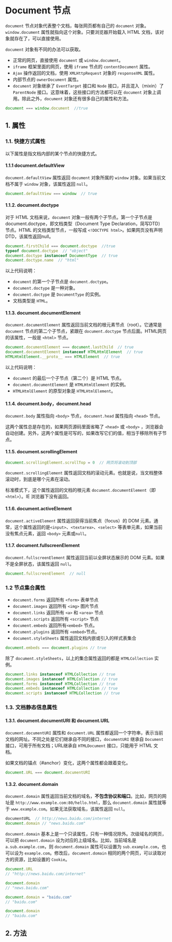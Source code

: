 # Document 节点

`document` 节点对象代表整个文档，每张网页都有自己的 `document` 对象。`window.document` 属性就指向这个对象。只要浏览器开始载入 HTML 文档，该对象就存在了，可以直接使用。

`document` 对象有不同的办法可以获取。

- 正常的网页，直接使用 `document` 或 `window.document`。
- `iframe` 框架里面的网页，使用 `iframe` 节点的 `contentDocument` 属性。
- `Ajax` 操作返回的文档，使用 `XMLHttpRequest` 对象的 `responseXML` 属性。
- 内部节点的 `ownerDocument` 属性。
- `document` 对象继承了 `EventTarget` 接口和 `Node` 接口，并且混入（mixin）了 `ParentNode` 接口。这意味着，这些接口的方法都可以在 `document` 对象上调用。除此之外，`document` 对象还有很多自己的属性和方法。

```javascript
document === window.document  //true
```

## 1. 属性

### 1.1. 快捷方式属性

以下属性是指文档内部的某个节点的快捷方式。

#### 1.1.1 document.defaultView

`document.defaultView` 属性返回 `document` 对象所属的 `window` 对象。如果当前文档不属于 `window` 对象，该属性返回 `null`。

```javascript
document.defaultView === window  // true
```

#### 1.1.2. document.doctype

对于 HTML 文档来说，`document` 对象一般有两个子节点。第一个子节点是 document.doctype，即文档类型（Document Type Declaration，简写DTD）节点。HTML 的文档类型节点，一般写成 `<!DOCTYPE html>`。如果网页没有声明 DTD，该属性返回null。

```javascript
document.firstChild === document.doctype  //true
typeof document.doctype  // "object"
document.doctype instanceof DocumentType  // true
document.doctype.name  // "html"
```

以上代码说明：

- `document` 的第一个子节点是 `document.doctype`。
- `document.doctype` 是一种对象。
- `document.doctype` 是 `DocumentType` 的实例。
- 文档类型是 `HTML`。

#### 1.1.3. document.documentElement

`document.documentElement` 属性返回当前文档的根元素节点（root）。它通常是 `document` 节点的第二个子节点，紧跟在 `document.doctype` 节点后面。HTML网页的该属性，一般是 `<html>` 节点。

```javascript
document.documentElement === document.lastChild  // true
document.documentElement instanceof HTMLHtmlElement  // true
HTMLHtmlElement.__proto__ === HTMLElement  // true
```

以上代码说明：

- `document` 的最后一个子节点（第二个）是 HTML 节点。
- `document.documentElement` 是 `HTMLHtmlElement` 的实例。
- `HTMLHtmlElement` 的原型对象是 `HTMLHtmlElement`。

#### 1.1.4. document.body，document.head

`document.body` 属性指向 `<body>` 节点，`document.head` 属性指向 `<head>` 节点。

这两个属性总是存在的，如果网页源码里面省略了 `<head>` 或 `<body>` ，浏览器会自动创建。另外，这两个属性是可写的，如果改写它们的值，相当于移除所有子节点。

#### 1.1.5. document.scrollingElement

```javascript
document.scrollingElement.scrollTop = 0  // 网页将滚动到顶部
```

`document.scrollingElement` 属性返回文档的滚动元素。也就是说，当文档整体滚动时，到底是哪个元素在滚动。

标准模式下，这个属性返回的文档的根元素 `document.documentElement`（即 `<html>`）。IE 浏览器下没有返回。

#### 1.1.6. document.activeElement

`document.activeElement` 属性返回获得当前焦点（focus）的 DOM 元素。通常，这个属性返回的是`<input>`、`<textarea>`、`<select>` 等表单元素，如果当前没有焦点元素，返回 `<body>` 元素或`null`。

#### 1.1.7. document.fullscreenElement

`document.fullscreenElement` 属性返回当前以全屏状态展示的 DOM 元素。如果不是全屏状态，该属性返回 `null`。

```javascript
document.fullscreenElement  // null
```

### 1.2 节点集合属性

- `document.forms` 返回所有 `<form>` 表单节点
- `document.images` 返回所有 `<img>` 图片节点
- `document.links` 返回所有 `<a>` 和 `<area>` 节点
- `document.scripts` 返回所有 `<script>` 节点
- `document.embeds` 返回所有`<embed>` 节点。
- `document.plugins` 返回所有 `<embed>`节点。
- `document.styleSheets` 属性返回文档内嵌或引入的样式表集合

```javascript
document.embeds === document.plugins // true
```

除了 `document.styleSheets`，以上的集合属性返回的都是 `HTMLCollection` 实例。

```javascript
document.links instanceof HTMLCollection // true
document.images instanceof HTMLCollection // true
document.forms instanceof HTMLCollection // true
document.embeds instanceof HTMLCollection // true
document.scripts instanceof HTMLCollection // true
```

### 1.3. 文档静态信息属性

#### 1.3.1. document.documentURI 和 document.URL

`document.documentURI` 属性和 `document.URL` 属性都返回一个字符串，表示当前文档的网址。不同之处是它们继承自不同的接口，`documentURI` 继承自 `Document` 接口，可用于所有文档；URL继承自 `HTMLDocument` 接口，只能用于 HTML 文档。

如果文档的锚点（#anchor）变化，这两个属性都会跟着变化。

```javascript
document.URL === document.documentURI
```

#### 1.3.2. document.domain

`document.domain` 属性返回当前文档的域名，**不包含协议和端口**。比如，网页的网址是 `http://www.example.com:80/hello.html`，那么 `document.domain` 属性就等于 `www.example.com`。如果无法获取域名，该属性返回 `null`。

```javascript
documentURL  // http://news.baidu.com/internet
document.domain // "news.baidu.com"
```

`document.domain` 基本上是一个只读属性，只有一种情况除外。次级域名的网页，可以把 `document.domain` 设为对应的上级域名。比如，当前域名是 `a.sub.example.com`，则 `document.domain` 属性可以设置为 `sub.example.com`，也可以设为 `example.com`。修改后，`document.domain` 相同的两个网页，可以读取对方的资源，比如设置的 `Cookie`。

```javascript
document.URL
// "http://news.baidu.com/internet"

document.domain
// "news.baidu.com"

document.domain = "baidu.com"
// "baidu.com"

document.domain
// "baidu.com"
```

## 2. 方法